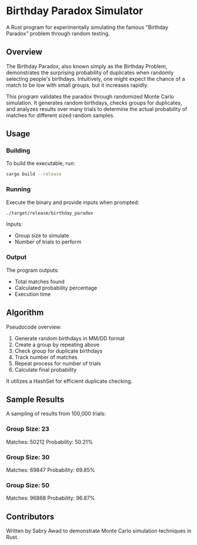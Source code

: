 # Birthday Paradox Simulator

A Rust program for experimentally simulating the famous "Birthday Paradox" problem through random testing.

## Overview

The Birthday Paradox, also known simply as the Birthday Problem, demonstrates the surprising probability of duplicates when randomly selecting people's birthdays. Intuitively, one might expect the chance of a match to be low with small groups, but it increases rapidly.

This program validates the paradox through randomized Monte Carlo simulation. It generates random birthdays, checks groups for duplicates, and analyzes results over many trials to determine the actual probability of matches for different sized random samples.

## Usage

### Building

To build the executable, run:

```bash
cargo build --release
```

### Running

Execute the binary and provide inputs when prompted:

```bash
./target/release/birthday_paradox
```

Inputs:

- Group size to simulate
- Number of trials to perform

### Output

The program outputs:

- Total matches found
- Calculated probability percentage
- Execution time

## Algorithm

Pseudocode overview:

1. Generate random birthdays in MM/DD format
2. Create a group by repeating above
3. Check group for duplicate birthdays
4. Track number of matches
5. Repeat process for number of trials
6. Calculate final probability

It utilizes a HashSet for efficient duplicate checking.

## Sample Results

A sampling of results from 100,000 trials:

### Group Size: 23

Matches: 50212
Probability: 50.21%

### Group Size: 30

Matches: 69847
Probability: 69.85%

### Group Size: 50

Matches: 96868
Probability: 96.87%

## Contributors

Written by Sabry Awad to demonstrate Monte Carlo simulation techniques in Rust.
